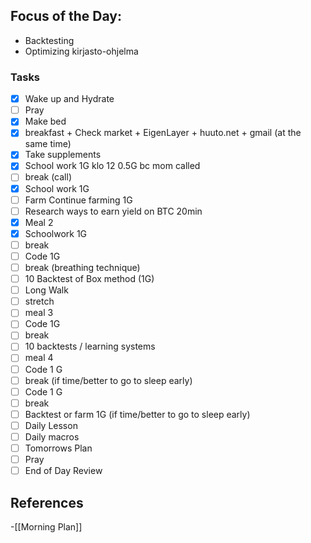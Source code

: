 
## Focus of the Day:

- Backtesting
- Optimizing kirjasto-ohjelma
### Tasks

- [x] Wake up and Hydrate
- [ ] Pray
- [x] Make bed
- [x] breakfast + Check market + EigenLayer + huuto.net + gmail (at the same time)
- [x] Take supplements
- [x] School work 1G klo 12 0.5G bc mom called
- [ ] break (call)
- [x] School work 1G
- [ ] Farm Continue farming 1G
- [ ] Research ways to earn yield on BTC 20min 
- [x] Meal 2
- [x] Schoolwork 1G
- [ ] break
- [ ] Code 1G
- [ ] break (breathing technique)
- [ ] 10 Backtest of Box method (1G)
- [ ] Long Walk
- [ ] stretch
- [ ] meal 3
- [ ] Code 1G
- [ ] break
- [ ] 10 backtests / learning systems
- [ ] meal 4
- [ ] Code 1 G
- [ ] break 
(if time/better to go to sleep early)
- [ ] Code 1 G
- [ ] break 
- [ ] Backtest or farm 1G (if time/better to go to sleep early)
- [ ] Daily Lesson
- [ ] Daily macros
- [ ] Tomorrows Plan
- [ ] Pray
- [ ] End of Day Review
## References
<!-- Links to pages not referenced in the content -->
-[[Morning Plan]]